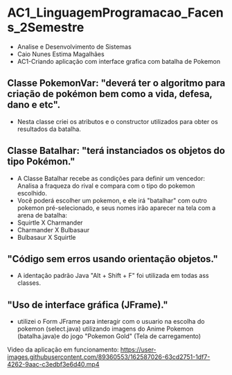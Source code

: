 # AC1_LinguagemProgramacao_Facens_2Semestre
 - Analise e Desenvolvimento de Sistemas
 - Caio Nunes Estima Magalhães
 - AC1-Criando aplicação com interface grafica com batalha de Pokemon

## Classe PokemonVar: "deverá ter o algoritmo para criação de pokémon bem como a vida, defesa, dano e etc".
  - Nesta classe criei os atributos e o constructor utilizados para obter os resultados da batalha.
  
## Classe Batalhar: "terá instanciados os objetos do tipo Pokémon."
  - A Classe Batalhar recebe as condições para definir um vencedor: Analisa a fraqueza do rival e compara com o tipo do pokemon escolhido.
  - Você poderá escolher um pokemon, e ele irá "batalhar" com outro pokemon pré-selecionado, e seus nomes irão aparecer na tela com a arena de batalha:
  - Squirtle X Charmander
  - Charmander X Bulbasaur
  - Bulbasaur X Squirtle

## "Código sem erros usando orientação objetos."
  - A identação padrão Java "Alt + Shift + F" foi utilizada em todas ass classes.

## "Uso de interface gráfica (JFrame)."
  - utilizei o Form JFrame para interagir com o usuario na escolha do pokemon (select.java) utilizando imagens do Anime Pokemon (batalha.java)e do jogo "Pokemon Gold" (Tela de carregamento)

Video da aplicação em funcionamento:
https://user-images.githubusercontent.com/89360553/162587026-63cd2751-1df7-4262-9aac-c3edbf3e6d40.mp4

